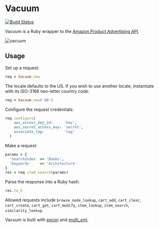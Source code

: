 # Vacuum

[![Build Status][1]][2]

Vacuum is a Ruby wrapper to the [Amazon Product Advertising API][4].

![vacuum][3]

## Usage

Set up a request:

```ruby
req = Vacuum.new
```

The locale defaults to the US. If you wish to use another locale, instantiate
with its ISO-3166 two-letter country code:

```ruby
req = Vacuum.new('GB')
```

Configure the request credentials:

```ruby
req.configure(
    aws_access_key_id:     'key',
    aws_secret_access_key: 'secret',
    associate_tag:         'tag'
  )
```

Make a request:

```ruby
params = {
  'SearchIndex' => 'Books',
  'Keywords'    => 'Architecture'
}
res = req.item_search(params)
```

Parse the response into a Ruby hash:

```ruby
res.to_h
```

Allowed requests include `browse_node_lookup`, `cart_add`, `cart_clear`,
`cart_create`, `cart_get`, `cart_modify`, `item_lookup`, `item_search`,
`similarity_lookup`.

Vacuum is built with [excon][5] and [multi_xml][6].

[1]: https://secure.travis-ci.org/hakanensari/vacuum.png
[2]: http://travis-ci.org/hakanensari/vacuum
[3]: http://f.cl.ly/items/2k2X0e2u0G3k1c260D2u/vacuum.png
[4]: https://affiliate-program.amazon.com/gp/advertising/api/detail/main.html
[5]: https://github.com/geemus/excon
[6]: https://github.com/sferik/multi_xml
